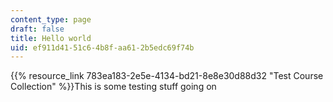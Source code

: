 ```yaml
---
content_type: page
draft: false
title: Hello world
uid: ef911d41-51c6-4b8f-aa61-2b5edc69f74b
---
```

{{% resource_link 783ea183-2e5e-4134-bd21-8e8e30d88d32 "Test Course Collection" %}}This is some testing stuff going on